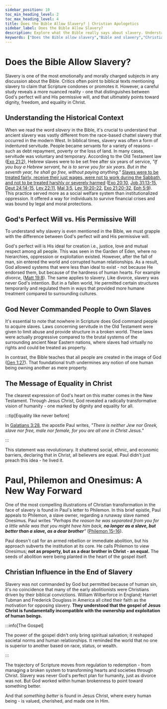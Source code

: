 ```yaml
---
sidebar_position: 10
toc_min_heading_level: 2
toc_max_heading_level: 4
title: Does the Bible Allow Slavery? | Christian Apologetics
sidebar_label: Does the Bible Allow Slavery?
description: Explore what the Bible really says about slavery. Understand the historical context, God's permissive will, and the transformative message of equality in Christ.
keywords: ["Does the Bible allow slavery","Bible and slavery","Christian apologetics slavery","slavery in the Bible","Philemon and Onesimus","biblical context slavery","God's permissive will","biblical equality","slavery vs servanthood"]
---
```


# Does the Bible Allow Slavery?

Slavery is one of the most emotionally and morally charged subjects in any discussion about
the Bible. Critics often point to biblical texts mentioning slavery to claim that Scripture
condones or promotes it. However, a careful study reveals a more nuanced reality - one that
distinguishes between God's perfect will and His permissive will, and that ultimately points
toward dignity, freedom, and equality in Christ.

## Understanding the Historical Context

When we read the word *slavery* in the Bible, it's crucial to understand that ancient slavery
was vastly different from the race-based chattel slavery that occurred in the modern West.
In biblical times, slavery was often a form of indentured servitude. People became servants for
a variety of reasons - such as debt repayment, poverty or the loss of land. In many cases,
servitude was voluntary and temporary. According to the Old Testament law
([Exo 21:2](https://www.biblegateway.com/passage/?search=Exo%2021%3A2&version=NKJV)), Hebrew
slaves were to be set free after six years of service, *"If you buy a Hebrew servant, he is
to serve you for six years. But in the seventh year, he shall go free, without paying anything."*
[Slaves were to be treated fairly, receive their just wages, were not to work during the
Sabbath, and not to be treated harshly or severely harmed](https://www.dbu.edu/mitchell/early-modern-resources/biblesla.html)
([Exo 20:10](https://www.biblegateway.com/passage/?search=Exo%2020%3A10&version=NKJV),
 [Job 31:13-15](https://www.biblegateway.com/passage/?search=Job%2031%3A13-15&version=NKJV),
 [Deut 24:14-15](https://www.biblegateway.com/passage/?search=Deut%2024%3A14-15&version=NKJV),
 [Lev 22:11](https://www.biblegateway.com/passage/?search=Lev%2022%3A11&version=NKJV),
 [Mal 3:5](https://www.biblegateway.com/passage/?search=Mal%203%3A5&version=NKJV),
 [Lev 19:20-22](https://www.biblegateway.com/passage/?search=Lev%2019%3A20-22&version=NKJV),
 [Exo 21:20-32](https://www.biblegateway.com/passage/?search=Exo%2021%3A20-32&version=NKJV), 
 [Eph 5:9](https://www.biblegateway.com/passage/?search=Eph%205%3A9&version=NKJV)). 
This practice served more as a social welfare system than institutionalized oppression. It
offered a way for individuals to survive financial crises and was bound by legal and moral
protections.

## God's Perfect Will vs. His Permissive Will

To understand why slavery is even mentioned in the Bible, we must grapple with the difference
between God's perfect will and His permissive will.

God's perfect will is His ideal for creation i.e., justice, love and mutual respect among all
people. This was seen in the Garden of Eden, where no hierarchies, oppression or exploitation
existed. However, after the fall of man, sin entered the world and corrupted human relationships.
As a result, God allowed systems that were less than ideal to exist - not because He endorsed
them, but because of the hardness of human hearts. For example *divorce*, 
([Matt 19:8](https://www.biblegateway.com/passage/?search=Matt%2019%3A8&version=NKJV)). The same
applies to slavery. Like divorce, slavery was never God's intention. But in a fallen world, He
permitted certain structures temporarily and regulated them in ways that provided more humane
treatment compared to surrounding cultures.

## God Never Commanded People to Own Slaves

It's essential to note that nowhere in Scripture does God command people to acquire slaves. Laws
concerning servitude in the Old Testament were given to limit abuse and provide structure in a
broken world. These laws were actually progressive compared to the brutal systems of the
surrounding ancient Near Eastern nations, where slaves had virtually no rights and could be
treated as property.

In contrast, the Bible teaches that all people are created in the image of God
([Gen 1:27](https://www.biblegateway.com/passage/?search=Gen%201%3A27&version=NKJV)). That
foundational truth undermines any notion of one human being owning another as mere property.

## The Message of Equality in Christ

The clearest expression of God's heart on this matter comes in the New Testament. Through Jesus
Christ, God revealed a radically transformative vision of humanity - one marked by dignity and
equality for all. 

:::tip[Equality like never before]

In [Galatians 3:28](https://www.biblegateway.com/passage/?search=Galatians%203%3A28&version=NKJV), the apostle Paul writes, *"There is neither Jew nor Greek, slave nor free, male nor female,
for you are all one in Christ Jesus."*

:::

This statement was revolutionary. It shattered social, ethnic, and economic barriers,
declaring that in Christ, all believers are equal. Paul didn't just preach this idea - he lived it.

# Paul, Philemon and Onesimus: A New Way Forward
One of the most compelling illustrations of Christian transformation in the face of slavery
is found in Paul's letter to Philemon. In this brief epistle, Paul appeals to Philemon, a
slave owner, regarding a runaway slave named Onesimus.
Paul writes *"Perhaps the reason he was separated from you for a little while was that you might have
him back, **no longer as a slave, but better than a slave, as a dear brother**"*
([Philemon 15–16](https://www.biblegateway.com/passage/?search=Philemon%201&version=NKJV)).

Paul doesn't call for an armed rebellion or immediate abolition, but his approach subverts
the institution at its core. He calls Philemon to view Onesimus; **not as property, but as a dear brother
in Christ - an equal.** The seeds of abolition were being planted in the heart of the gospel itself.

## Christian Influence in the End of Slavery

Slavery was not commanded by God but permitted because of human sin, it's no coincidence
that many of the early abolitionists were Christians driven by their
biblical convictions. William Wilberforce in England; Harriet Tubman and Frederick Douglass in America
all cited their faith as the motivation for opposing slavery. **They understood that the gospel of
Jesus Christ is fundamentally incompatible with the ownership and exploitation of human beings.**

:::info[The Gospel]

The power of the gospel didn't only bring spiritual salvation; it reshaped societal norms and human
relationships. It reminded the world that no one is superior to another based on race, status, or wealth.

:::

The trajectory of Scripture moves from regulation to redemption - from managing a broken
system to transforming hearts and societies through Christ. Slavery was never God's perfect
plan for humanity, just as divorce was not. But God worked within human brokenness to point
toward something better.

And that *something better* is found in Jesus Christ, where every human being - is valued,
cherished, and made one in Him.
